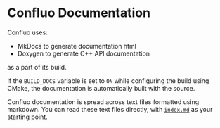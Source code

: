 # Confluo Documentation

Confluo uses:

* MkDocs to generate documentation html
* Doxygen to generate C++ API documentation

as a part of its build. 

If the `BUILD_DOCS` variable is set to `ON` while configuring the
build using CMake, the documentation is automatically built with the source.

Confluo documentation is spread across text files formatted using markdown. You
can read these text files directly, with [`index.md`](index.md) as your 
starting point.

